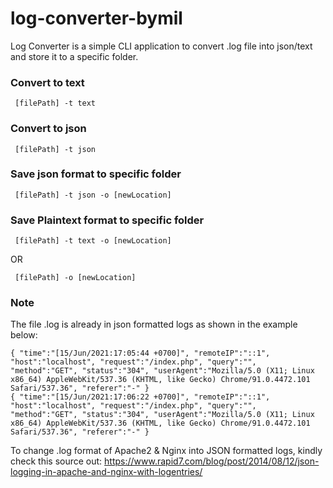# log-converter-bymil
Log Converter is a simple CLI application to convert .log file into json/text and store it to a specific folder.

### Convert to text
```
 [filePath] -t text
```

### Convert to json
```
 [filePath] -t json
```

### Save json format to specific folder
```
 [filePath] -t json -o [newLocation]
```

### Save Plaintext format to specific folder
```
 [filePath] -t text -o [newLocation]
```
OR
```
 [filePath] -o [newLocation]
```

### Note
The file .log is already in json formatted logs as shown in the example below:
```
{ "time":"[15/Jun/2021:17:05:44 +0700]", "remoteIP":"::1", "host":"localhost", "request":"/index.php", "query":"", "method":"GET", "status":"304", "userAgent":"Mozilla/5.0 (X11; Linux x86_64) AppleWebKit/537.36 (KHTML, like Gecko) Chrome/91.0.4472.101 Safari/537.36", "referer":"-" }
{ "time":"[15/Jun/2021:17:06:22 +0700]", "remoteIP":"::1", "host":"localhost", "request":"/index.php", "query":"", "method":"GET", "status":"304", "userAgent":"Mozilla/5.0 (X11; Linux x86_64) AppleWebKit/537.36 (KHTML, like Gecko) Chrome/91.0.4472.101 Safari/537.36", "referer":"-" }
```

To change .log format of Apache2 & Nginx into JSON formatted logs, kindly check this source out:
https://www.rapid7.com/blog/post/2014/08/12/json-logging-in-apache-and-nginx-with-logentries/